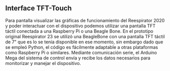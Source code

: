 ## Interface TFT-Touch

Para pantalla visualizar las gráficas de funcionamiento del Reespirator 2020 y poder interactuar con el dispositivo podemos utilizar una pantalla TFT táctil conectada a una Raspberry Pi o una Beagle Bone. En el prototipo original Reespirator 23 se utilizó una BeagleBone con una pantalla TFT táctil de 7" que es lo se tenía disponible en ese momento, sin embargo dado que se empleó Python, el código es fácilmente adaptable a otras plataformas como Raspberry Pi o similares.
Mediante comunicación serie, el Arduino Mega del sistema de control envía y recibe los datos necesarios para monitorizar y manejar el dispositivo.
